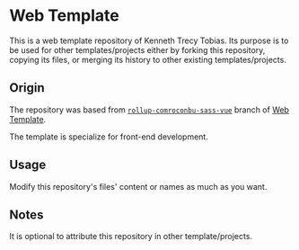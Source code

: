 # Web Template
This is a web template repository of Kenneth Trecy Tobias. Its purpose is to be used for other
templates/projects either by forking this repository, copying its files, or merging its history to
other existing templates/projects.

## Origin
The repository was based from [`rollup-comroconbu-sass-vue`] branch of [Web Template].

The template is specialize for front-end development.

## Usage
Modify this repository's files' content or names as much as you want.

## Notes
It is optional to attribute this repository in other template/projects.

[`rollup-comroconbu-sass-vue`]: http://repo.local/KennethTrecy/web_template/src/branch/rollup-comroconbu-sass-vue
[Web Template]: http://repo.local/KennethTrecy/web_template
